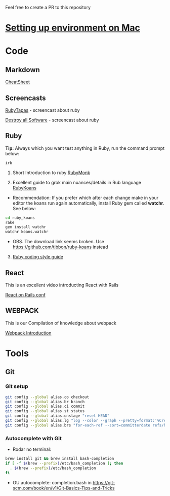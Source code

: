 Feel free to create a PR to this repository

# [Setting up environment on Mac](SetupMac.md)

# Code

## Markdown

[CheatSheet](https://github.com/adam-p/markdown-here/wiki/Markdown-Cheatsheet)


## Screencasts

[RubyTapas](https://www.youtube.com/playlist?list=PLj0t_NS6HQk3OKonthcxgXg4bhsP9KH93) - screencast about ruby

[Destroy all Software](https://www.destroyallsoftware.com/screencasts) - screencast about ruby 




## Ruby

**Tip:** Always which you want test anything in Ruby, run the command prompt below:

  ```bash
  irb
  ```

1. Short Introduction to ruby [RubyMonk](https://rubymonk.com/)

2. Excellent guide to grok main nuances/details in Rub language [RubyKoans](http://rubykoans.com/)
  * Recommendation: If you prefer which after each change make in your editor the koans run again automatically, install Ruby gem called **watchr**. See below:

  ```bash
  cd ruby_koans
  rake
  gem install watchr
  watchr koans.watchr
  ```
  * OBS. The download link seems broken. Use https://github.com/tibbon/ruby-koans instead

3. [Ruby coding style guide](https://github.com/bbatsov/ruby-style-guide)

## React

This is an excellent video introducting React with Rails

[React on Rails conf](https://www.youtube.com/watch?v=kTSsZrub5iE)

## WEBPACK

This is our Compilation of knowledge about webpack

[Webpack Introduction](https://github.com/rodrigolpStudiare/WebPack_Studiare) 

# Tools

## Git

### Git setup

```bash
git config --global alias.co checkout
git config --global alias.br branch
git config --global alias.ci commit
git config --global alias.st status
git config --global alias.unstage "reset HEAD"
git config --global alias.lg "log --color --graph --pretty=format:'%Cred%h%Creset -%C(yellow)%d%Creset %s %Cgreen(%cr) %C(bold blue)<%an>%Creset' --abbrev-commit"
git config --global alias.brs "for-each-ref --sort=committerdate refs/heads/ --format='%(committerdate:short) %(refname:short)'"


```

### Autocomplete with Git

* Rodar no terminal:
```bash
brew install git && brew install bash-completion
if [ -f $(brew --prefix)/etc/bash_completion ]; then
  . $(brew --prefix)/etc/bash_completion
fi
```

* OU autocomplete: completion.bash  in
https://git-scm.com/book/en/v1/Git-Basics-Tips-and-Tricks
